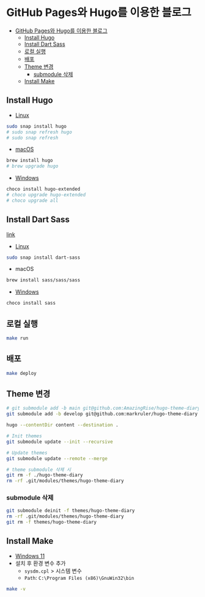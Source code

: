 # GitHub Pages와 Hugo를 이용한 블로그

- [GitHub Pages와 Hugo를 이용한 블로그](#github-pages와-hugo를-이용한-블로그)
  - [Install Hugo](#install-hugo)
  - [Install Dart Sass](#install-dart-sass)
  - [로컬 실행](#로컬-실행)
  - [배포](#배포)
  - [Theme 변경](#theme-변경)
    - [submodule 삭제](#submodule-삭제)
  - [Install Make](#install-make)

## Install Hugo

- [Linux](https://gohugo.io/installation/linux/)

```sh
sudo snap install hugo
# sudo snap refresh hugo
# sudo snap refresh
```

- [macOS](https://gohugo.io/installation/macos/)

```sh
brew install hugo
# brew upgrade hugo
```

- [Windows](https://gohugo.io/installation/windows/)

```ps1
choco install hugo-extended
# choco upgrade hugo-extended
# choco upgrade all
```

## Install Dart Sass

[link](https://gohugo.io/hugo-pipes/transpile-sass-to-css/#installing-in-a-development-environment)

- [Linux](https://github.com/jmooring/dart-sass-snap)

```sh
sudo snap install dart-sass
```

- macOS

```sh
brew install sass/sass/sass
```

- [Windows](https://community.chocolatey.org/packages/sass)

```sh
choco install sass
```

## 로컬 실행

```sh
make run
```

## 배포

```sh
make deploy
```

## Theme 변경

```sh
# git submodule add -b main git@github.com:AmazingRise/hugo-theme-diary.git themes/hugo-theme-diary
git submodule add -b develop git@github.com:markruler/hugo-theme-diary.git themes/hugo-theme-diary
```

```sh
hugo --contentDir content --destination .
```

```sh
# Init themes
git submodule update --init --recursive

# Update themes
git submodule update --remote --merge

# theme submodule 삭제 시
git rm -f ./hugo-theme-diary
rm -rf .git/modules/themes/hugo-theme-diary
```

### submodule 삭제

```sh
git submodule deinit -f themes/hugo-theme-diary
rm -rf .git/modules/themes/hugo-theme-diary
git rm -f themes/hugo-theme-diary
```

## Install Make

- [Windows 11](https://gnuwin32.sourceforge.net/packages/make.htm)
- 설치 후 환경 변수 추가
  - `sysdm.cpl` > 시스템 변수
  - `Path`: `C:\Program Files (x86)\GnuWin32\bin`

```sh
make -v
```
